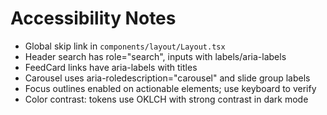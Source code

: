 # Accessibility Notes

- Global skip link in `components/layout/Layout.tsx`
- Header search has role="search", inputs with labels/aria-labels
- FeedCard links have aria-labels with titles
- Carousel uses aria-roledescription="carousel" and slide group labels
- Focus outlines enabled on actionable elements; use keyboard to verify
- Color contrast: tokens use OKLCH with strong contrast in dark mode